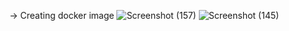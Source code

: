 -> Creating docker image
![Screenshot (157)](https://github.com/user-attachments/assets/17aae98b-266f-4065-b182-86fb5d454909)
![Screenshot (145)](https://github.com/user-attachments/assets/8764783e-499f-4ee7-bea8-bf3d04e2f569)
